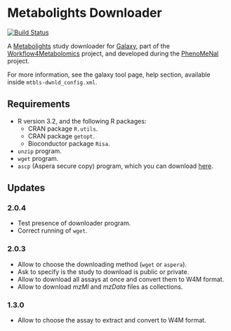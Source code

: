 Metabolights Downloader
=======================

[![Build Status](https://travis-ci.org/workflow4metabolomics/mtbls-dwnld.svg?branch=master)](https://travis-ci.org/workflow4metabolomics/mtbls-dwnld)

A [Metabolights](http://www.ebi.ac.uk/metabolights/) study downloader for [Galaxy](https://galaxyproject.org/), part of the [Workflow4Metabolomics](http://workflow4metabolomics.org/) project, and developed during the [PhenoMeNal](http://phenomenal-h2020.eu/home/) project.

For more information, see the galaxy tool page, help section, available inside `mtbls-dwnld_config.xml`.

## Requirements

 * R version 3.2, and the following R packages:
   - CRAN package `R.utils`.
   - CRAN package `getopt`.
   - Bioconductor package `Risa`.
 * `unzip` program.
 * `wget` program.
 * `ascp` (Aspera secure copy) program, which you can download [here](http://downloads.asperasoft.com/en/downloads/50).
 
## Updates

### 2.0.4

 * Test presence of downloader program.
 * Correct running of `wget`.

### 2.0.3

 * Allow to choose the downloading method (`wget` or `aspera`).
 * Ask to specify is the study to download is public or private.
 * Allow to download all assays at once and convert them to W4M format.
 * Allow to download *mzMl* and *mzData* files as collections. 

### 1.3.0

 * Allow to choose the assay to extract and convert to W4M format.
